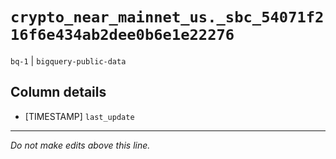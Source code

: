 # `crypto_near_mainnet_us._sbc_54071f216f6e434ab2dee0b6e1e22276`
`bq-1` | `bigquery-public-data`

## Column details
* [TIMESTAMP] `last_update`

-------------------------------------------------------------------------------
*Do not make edits above this line.*
